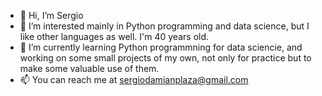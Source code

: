 - 👋 Hi, I’m Sergio
- 👀 I’m interested mainly in Python programming and data science, but I like other languages as well. I'm 40 years old.
- 🌱 I’m currently learning Python programmning for data sciencie, and working on some small projects of my own, not only for practice but to make some valuable use of them.
- 📫 You can reach me at sergiodamianplaza@gmail.com
